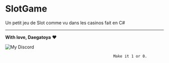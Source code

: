 # SlotGame
Un petit jeu de Slot comme vu dans les casinos fait en C#

---

**With love, Daegatoya** ❤️
         
<p align="center">

![My Discord](https://discord-readme-badge.vercel.app/api?id=852663698803130389)
</p>

                                                    Make it 1 or 0.
